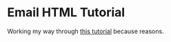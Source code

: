 # Email HTML Tutorial

Working my way through [this tutorial](https://webdesign.tutsplus.com/series/mastering-html-email--webdesign-17696) because reasons.